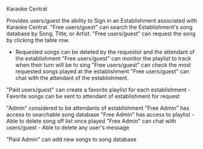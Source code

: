 Karaoke Central

Provides users/guest the ability to Sign in an Establishment associated with Karaoke Central.
"Free users/guest"  can search the Establishment's song database by Song, Title, or Artist.
"Free users/guest"  can request the song by clicking the table row.
- Requested songs can be deleted by the requestor and the attendant of the establishment
"Free users/guest"  can monitor the playlist to track when their turn will be to sing
"Free users/guest"  can check the most requested songs played at the establishment
"Free users/guest"  can chat with the attendant of the establishment.

"Paid users/guest"  can create a favorite playlist for each establishment
    - Favorite songs can be sent to attendant of establishment for request

"Admin" considered to be attendants of establishment
"Free Admin" has access to searchable song database
"Free Admin" has access to playlist
    - Able to delete song off list once played
"Free Admin" can chat with users/guest
    - Able to delete any user's message

"Paid Admin" can add new songs to song database
